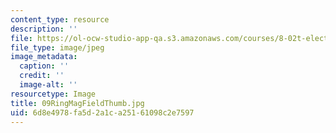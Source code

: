 ```yaml
---
content_type: resource
description: ''
file: https://ol-ocw-studio-app-qa.s3.amazonaws.com/courses/8-02t-electricity-and-magnetism-spring-2005/6d8e4978fa5d2a1ca25161098c2e7597_09RingMagFieldThumb.jpg
file_type: image/jpeg
image_metadata:
  caption: ''
  credit: ''
  image-alt: ''
resourcetype: Image
title: 09RingMagFieldThumb.jpg
uid: 6d8e4978-fa5d-2a1c-a251-61098c2e7597
---
```

